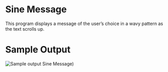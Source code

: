 Sine Message
========================================================

This program displays a message of the user’s choice in a wavy pattern as the text scrolls up. 

Sample Output
========================================================

![Sample output Sine Message)](https://github.com/nihathalici/The-Big-Book-of-Small-Python-Projects/blob/main/C67-Project-67-Sine-Message/sinemessage_sample_output.PNG)
